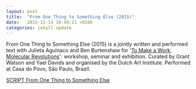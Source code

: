 ```yaml
---
layout: post
title:  "From One Thing to Something Else (2015)"
date:   2015-12-14 20:49:11 +0100
categories: jekyll update
---
```


From One Thing to Something Else (2015) is a jointly written and performed text with Julieta Aguinaco and Ben
Burtenshaw for '[To Make a Work, Molecular Revolutions](http://dutchartinstitute.eu/page/6062/roaming-academy---grant-watson--yael-davids---wanderley-moreira-dos-santos-prese)':
workshop, seminar and exhibition. Curated by Grant Watson and Yael
Davids and organised by the Dutch Art Institute. Performed at Casa do
Povo, São Paulo, Brazil.

[SCRIPT From One Thing to Something Else](/uploads/2016/01/From-one-thing-to-something-else.pdf)